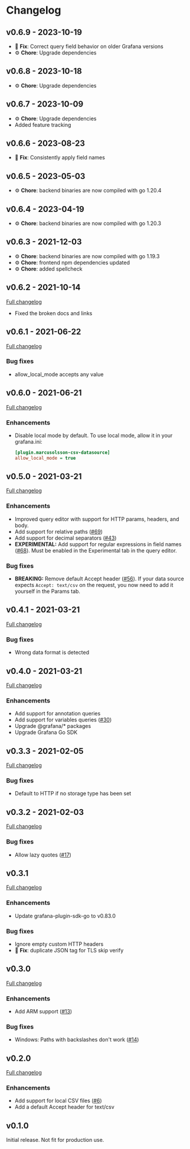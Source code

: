 # Changelog

## v0.6.9 - 2023-10-19

- 🐛 **Fix**: Correct query field behavior on older Grafana versions
- ⚙️ **Chore**: Upgrade dependencies

## v0.6.8 - 2023-10-18

- ⚙️ **Chore**: Upgrade dependencies

## v0.6.7 - 2023-10-09

- ⚙️ **Chore**: Upgrade dependencies
- Added feature tracking

## v0.6.6 - 2023-08-23

- 🐛 **Fix**: Consistently apply field names

## v0.6.5 - 2023-05-03

- ⚙️ **Chore**: backend binaries are now compiled with go 1.20.4

## v0.6.4 - 2023-04-19

- ⚙️ **Chore**: backend binaries are now compiled with go 1.20.3

## v0.6.3 - 2021-12-03

- ⚙️ **Chore**: backend binaries are now compiled with go 1.19.3
- ⚙️ **Chore**: frontend npm dependencies updated
- ⚙️ **Chore**: added spellcheck

## v0.6.2 - 2021-10-14

[Full changelog](https://github.com/grafana/grafana-csv-datasource/compare/v0.6.1...v0.6.2)

- Fixed the broken docs and links

## v0.6.1 - 2021-06-22

[Full changelog](https://github.com/grafana/grafana-csv-datasource/compare/v0.6.0...v0.6.1)

### Bug fixes

- allow_local_mode accepts any value

## v0.6.0 - 2021-06-21

[Full changelog](https://github.com/grafana/grafana-csv-datasource/compare/v0.5.0...v0.6.0)

### Enhancements

- Disable local mode by default. To use local mode, allow it in your grafana.ini:

  ```ini
  [plugin.marcusolsson-csv-datasource]
  allow_local_mode = true
  ```

## v0.5.0 - 2021-03-21

[Full changelog](https://github.com/grafana/grafana-csv-datasource/compare/v0.4.1...v0.5.0)

### Enhancements

- Improved query editor with support for HTTP params, headers, and body.
- Add support for relative paths ([#69](https://github.com/grafana/grafana-csv-datasource/issues/69))
- Add support for decimal separators ([#43](https://github.com/grafana/grafana-csv-datasource/issues/43))
- **EXPERIMENTAL:** Add support for regular expressions in field names ([#68](https://github.com/grafana/grafana-csv-datasource/issues/68)). Must be enabled in the Experimental tab in the query editor.

### Bug fixes

- **BREAKING:** Remove default Accept header ([#56](https://github.com/grafana/grafana-csv-datasource/issues/56)). If your data source expects `Accept: text/csv` on the request, you now need to add it yourself in the Params tab.

## v0.4.1 - 2021-03-21

[Full changelog](https://github.com/grafana/grafana-csv-datasource/compare/v0.4.0...v0.4.1)

### Bug fixes

- Wrong data format is detected

## v0.4.0 - 2021-03-21

[Full changelog](https://github.com/grafana/grafana-csv-datasource/compare/v0.3.3...v0.4.0)

### Enhancements

- Add support for annotation queries
- Add support for variables queries ([#30](https://github.com/grafana/grafana-csv-datasource/issues/30))
- Upgrade @grafana/\* packages
- Upgrade Grafana Go SDK

## v0.3.3 - 2021-02-05

[Full changelog](https://github.com/grafana/grafana-csv-datasource/compare/v0.3.2...v0.3.3)

### Bug fixes

- Default to HTTP if no storage type has been set

## v0.3.2 - 2021-02-03

[Full changelog](https://github.com/grafana/grafana-csv-datasource/compare/v0.3.1...v0.3.2)

### Bug fixes

- Allow lazy quotes ([#17](https://github.com/grafana/grafana-csv-datasource/issues/17))

## v0.3.1

[Full changelog](https://github.com/grafana/grafana-csv-datasource/compare/v0.3.0...v0.3.1)

### Enhancements

- Update grafana-plugin-sdk-go to v0.83.0

### Bug fixes

- Ignore empty custom HTTP headers
- 🐛 **Fix**: duplicate JSON tag for TLS skip verify

## v0.3.0

[Full changelog](https://github.com/grafana/grafana-csv-datasource/compare/v0.2.0...v0.3.0)

### Enhancements

- Add ARM support ([#13](https://github.com/grafana/grafana-csv-datasource/issues/13))

### Bug fixes

- Windows: Paths with backslashes don't work ([#14](https://github.com/grafana/grafana-csv-datasource/issues/14))

## v0.2.0

[Full changelog](https://github.com/grafana/grafana-csv-datasource/compare/v0.1.0...v0.2.0)

### Enhancements

- Add support for local CSV files ([#6](https://github.com/grafana/grafana-csv-datasource/issues/6))
- Add a default Accept header for text/csv

## v0.1.0

Initial release. Not fit for production use.
